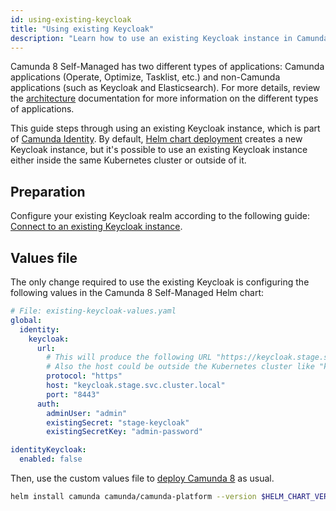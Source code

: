 ```yaml
---
id: using-existing-keycloak
title: "Using existing Keycloak"
description: "Learn how to use an existing Keycloak instance in Camunda 8 Self-Managed deployment."
---
```


Camunda 8 Self-Managed has two different types of applications: Camunda applications (Operate, Optimize, Tasklist, etc.) and non-Camunda applications (such as Keycloak and Elasticsearch). For more details, review the [architecture](../../about-self-managed.md#architecture) documentation for more information on the different types of applications.

This guide steps through using an existing Keycloak instance, which is part of [Camunda Identity](/self-managed/identity/what-is-identity.md). By default, [Helm chart deployment](/self-managed/setup/install.md) creates a new Keycloak instance, but it's possible to use an existing Keycloak instance either inside the same Kubernetes cluster or outside of it.

## Preparation

Configure your existing Keycloak realm according to the following guide: [Connect to an existing Keycloak instance](/self-managed/identity//configuration/connect-to-an-existing-keycloak.md).

## Values file

The only change required to use the existing Keycloak is configuring the following values in the Camunda 8 Self-Managed Helm chart:

```yaml
# File: existing-keycloak-values.yaml
global:
  identity:
    keycloak:
      url:
        # This will produce the following URL "https://keycloak.stage.svc.cluster.local:8443".
        # Also the host could be outside the Kubernetes cluster like "keycloak.stage.example.com".
        protocol: "https"
        host: "keycloak.stage.svc.cluster.local"
        port: "8443"
      auth:
        adminUser: "admin"
        existingSecret: "stage-keycloak"
        existingSecretKey: "admin-password"

identityKeycloak:
  enabled: false
```

Then, use the custom values file to [deploy Camunda 8](/self-managed/setup/install.md) as usual.

```sh
helm install camunda camunda/camunda-platform --version $HELM_CHART_VERSION -f existing-keycloak-values.yaml
```
